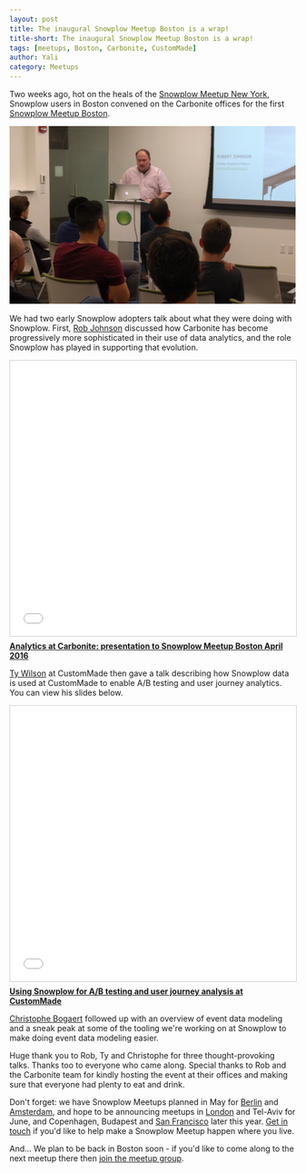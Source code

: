 ```yaml
---
layout: post
title: The inaugural Snowplow Meetup Boston is a wrap!
title-short: The inaugural Snowplow Meetup Boston is a wrap!
tags: [meetups, Boston, Carbonite, CustomMade]
author: Yali
category: Meetups
---
```


Two weeks ago, hot on the heals of the [Snowplow Meetup New York][ny-meetup], Snowplow users in Boston convened on the Carbonite offices for the first [Snowplow Meetup Boston][boston-meetup].

![Rob Johnson from carbonite starting his talk][img1]

We had two early Snowplow adopters talk about what they were doing with Snowplow. First, [Rob Johnson][rob-linkedin] discussed how Carbonite has become progressively more sophisticated in their use of data analytics, and the role Snowplow has played in supporting that evolution.

<!--more-->

<iframe src="//www.slideshare.net/slideshow/embed_code/key/qjq8vum7mvZ5OV" width="595" height="485" frameborder="0" marginwidth="0" marginheight="0" scrolling="no" style="border:1px solid #CCC; border-width:1px; margin-bottom:5px; max-width: 100%;" allowfullscreen> </iframe> <div style="margin-bottom:5px"> <strong> <a href="//www.slideshare.net/yalisassoon/analytics-at-carbonite-presentation-to-snowplow-meetup-boston-april-2016" title="Analytics at Carbonite: presentation to Snowplow Meetup Boston April 2016" target="_blank">Analytics at Carbonite: presentation to Snowplow Meetup Boston April 2016</a> </strong> </strong> </div>

[Ty Wilson][ty-linked] at CustomMade then gave a talk describing how Snowplow data is used at CustomMade to enable A/B testing and user journey analytics. You can view his slides below.

<iframe src="//www.slideshare.net/slideshow/embed_code/key/6QT9uC3MDrBKWo" width="595" height="485" frameborder="0" marginwidth="0" marginheight="0" scrolling="no" style="border:1px solid #CCC; border-width:1px; margin-bottom:5px; max-width: 100%;" allowfullscreen> </iframe> <div style="margin-bottom:5px"> <strong> <a href="//www.slideshare.net/yalisassoon/using-snowplow-for-ab-testing-and-user-journey-analysis-at-custommade" title="Using Snowplow for A/B testing and user journey analysis at CustomMade" target="_blank">Using Snowplow for A/B testing and user journey analysis at CustomMade</a> </strong>  </div>

[Christophe Bogaert][christophe] followed up with an overview of event data modeling and a sneak peak at some of the tooling we're working on at Snowplow to make doing event data modeling easier.

Huge thank you to Rob, Ty and Christophe for three thought-provoking talks. Thanks too to everyone who came along. Special thanks to Rob and the Carbonite team for kindly hosting the event at their offices and making sure that everyone had plenty to eat and drink.

Don't forget: we have Snowplow Meetups planned in May for [Berlin][berlin-meetup] and [Amsterdam][amsterdam-meetup], and hope to be announcing meetups in [London][london-meetup] and Tel-Aviv for June, and Copenhagen, Budapest and [San Francisco][sf-meetup] later this year. [Get in touch][contact] if you'd like to help make a Snowplow Meetup happen where you live.

And... We plan to be back in Boston soon - if you'd like to come along to the next meetup there then [join the meetup group][boston-meetup].


[img1]: /assets/img/blog/2016/04/rob-johnson-carbonite-talk.png
[boston-meetup]: http://www.meetup.com/Snowplow-Analytics-Boston/
[ny-meetup]: http://www.meetup.com/Snowplow-Analytics-New-York/
[sf-meetup]: http://www.meetup.com/Snowplow-Analytics-San-Francisco/
[rob-linkedin]: https://www.linkedin.com/in/robert-johnson-bbb3381
[ty-linked]: https://www.linkedin.com/in/tylerdwilson
[carbonite]: https://www.carbonite.com/
[custommade]: http://www.custommade.com/
[christophe]: /blog/authors/christophe/
[berlin-meetup]: http://www.meetup.com/Snowplow-Analytics-Berlin/
[amsterdam-meetup]: http://www.meetup.com/Snowplow-Analytics-Amsterdam/
[london-meetup]: http://www.meetup.com/Snowplow-Analytics-London/
[contact]: /contact/
